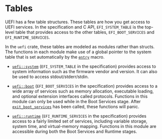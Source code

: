 # Tables

UEFI has a few table structures. These tables are how you get access to UEFI
services. In the specification and C API, `EFI_SYSTEM_TABLE` is the top-level
table that provides access to the other tables, `EFI_BOOT_SERVICES` and
`EFI_RUNTIME_SERVICES`.

In the `uefi` crate, these tables are modeled as modules rather than structs. The
functions in each module make use of a global pointer to the system table that
is set automatically by the [`entry`] macro.

* [`uefi::system`] (`EFI_SYSTEM_TABLE` in the specification) provides access to
system information such as the firmware vendor and version. It can also be used
to access stdout/stderr/stdin.

* [`uefi::boot`] (`EFI_BOOT_SERVICES` in the specification) provides access to a
wide array of services such as memory allocation, executable loading, and
optional extension interfaces called protocols. Functions in this module can
only be used while in the Boot Services stage. After [`exit_boot_services`] has
been called, these functions will panic.

* [`uefi::runtime`] (`EFI_RUNTIME_SERVICES` in the specification) provides access
to a fairly limited set of services, including variable storage, system time,
and virtual-memory mapping. Functions in this module are accessible during both
the Boot Services and Runtime stages.

[`entry`]: https://docs.rs/uefi/latest/uefi/attr.entry.html
[`exit_boot_services`]: https://docs.rs/uefi/latest/uefi/boot/fn.exit_boot_services.html
[`uefi::boot`]: https://docs.rs/uefi/latest/uefi/boot/index.html
[`uefi::runtime`]: https://docs.rs/uefi/latest/uefi/runtime/index.html
[`uefi::system`]: https://docs.rs/uefi/latest/uefi/system/index.html
